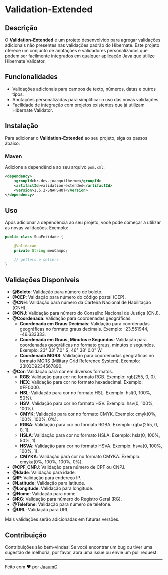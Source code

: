 # Validation-Extended

## Descrição

O **Validation-Extended** é um projeto desenvolvido para agregar validações adicionais não presentes nas validações padrão do Hibernate. Este projeto oferece um conjunto de anotações e validadores personalizados que podem ser facilmente integrados em qualquer aplicação Java que utilize Hibernate Validator.

## Funcionalidades

- Validações adicionais para campos de texto, números, datas e outros tipos.
- Anotações personalizadas para simplificar o uso das novas validações.
- Facilidade de integração com projetos existentes que já utilizam Hibernate Validator.

## Instalação

Para adicionar o **Validation-Extended** ao seu projeto, siga os passos abaixo:

### Maven

Adicione a dependência ao seu arquivo `pom.xml`:

```xml
<dependency>
    <groupId>br.dev.joaoguilherme</groupId>
    <artifactId>validation-extended</artifactId>
    <version>1.5.2-SNAPSHOT</version>
</dependency>
```

## Uso

Após adicionar a dependência ao seu projeto, você pode começar a utilizar as novas validações. Exemplo:

```java
public class SuaEntidade {

    @Validacao
    private String meuCampo;

    // getters e setters
}
```

## Validações Disponíveis

- **@Boleto**: Validação para número de boleto.
- **@CEP**: Validação para número do código postal (CEP).
- **@CNH**: Validação para número da Carteira Nacional de Habilitação (CNH).
- **@CNJ**: Validação para número do Conselho Nacional de Justiça (CNJ).
- **@Coordenada**: Validação para coordenadas geográficas.
  - **Coordenada em Graus Decimais**: Validação para coordenadas geográficas no formato graus decimais. Exemplo: -23.551944, -46.633333.
  - **Coordenada em Graus, Minutos e Segundos**: Validação para coordenadas geográficas no formato graus, minutos e segundos. Exemplo: 23° 33' 7.0" S, 46° 38' 0.0" W.
  - **Coordenada MGRS**: Validação para coordenadas geográficas no formato MGRS (Military Grid Reference System). Exemplo: 23KQD9234567890.
- **@Cor**: Validação para cor em diversos formatos.
  - **RGB**: Validação para cor no formato RGB. Exemplo: rgb(255, 0, 0).
  - **HEX**: Validação para cor no formato hexadecimal. Exemplo: #FF0000.
  - **HSL**: Validação para cor no formato HSL. Exemplo: hsl(0, 100%, 50%).
  - **HSV**: Validação para cor no formato HSV. Exemplo: hsv(0, 100%, 100%).
  - **CMYK**: Validação para cor no formato CMYK. Exemplo: cmyk(0%, 100%, 100%, 0%).
  - **RGBA**: Validação para cor no formato RGBA. Exemplo: rgba(255, 0, 0, 1).
  - **HSLA**: Validação para cor no formato HSLA. Exemplo: hsla(0, 100%, 50%, 1).
  - **HSVA**: Validação para cor no formato HSVA. Exemplo: hsva(0, 100%, 100%, 1).
  - **CMYKA**: Validação para cor no formato CMYKA. Exemplo: cmyka(0%, 100%, 100%, 0%).
- **@CPF_CNPJ**: Validação para número de CPF ou CNPJ.
- **@Idade**: Validação para idade.
- **@IP**: Validação para endereço IP.
- **@Latitude**: Validação para latitude.
- **@Longitude**: Validação para longitude.
- **@Nome**: Validação para nome.
- **@RG**: Validação para número do Registro Geral (RG).
- **@Telefone**: Validação para número de telefone.
- **@URL**: Validação para URL.

Mais validações serão adicionadas em futuras versões.

## Contribuição

Contribuições são bem-vindas! Se você encontrar um bug ou tiver uma sugestão de melhoria, por favor, abra uma issue ou envie um pull request.

---

Feito com ❤️ por [JaaumG](https://github.com/jaaumg)
